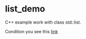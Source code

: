 # list_demo
C++ example work with class std::list.

Condition you see this [link](https://github.com/netology-code/cppl-homeworks/tree/main/07/02)
